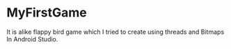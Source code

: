 # MyFirstGame
It is alike flappy bird game which I tried to create using threads and Bitmaps  In Android Studio. 
